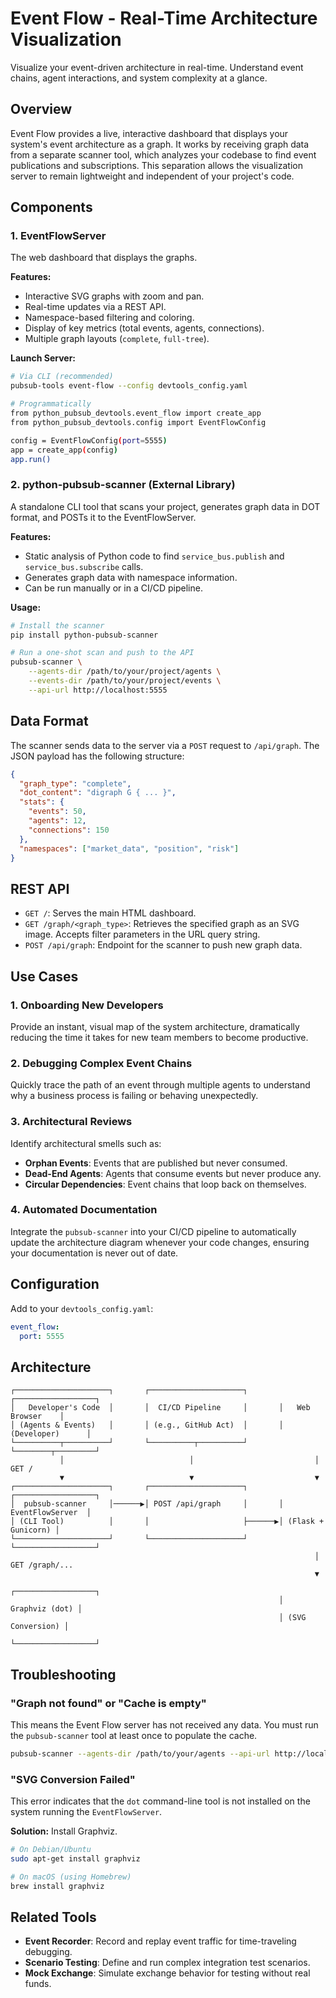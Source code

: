 # Event Flow - Real-Time Architecture Visualization

Visualize your event-driven architecture in real-time. Understand event chains, agent interactions, and system complexity at a glance.

## Overview

Event Flow provides a live, interactive dashboard that displays your system's event architecture as a graph. It works by receiving graph data from a separate scanner
tool, which analyzes your codebase to find event publications and subscriptions. This separation allows the visualization server to remain lightweight and independent of
your project's code.

## Components

### 1. EventFlowServer

The web dashboard that displays the graphs.

**Features:**

- Interactive SVG graphs with zoom and pan.
- Real-time updates via a REST API.
- Namespace-based filtering and coloring.
- Display of key metrics (total events, agents, connections).
- Multiple graph layouts (`complete`, `full-tree`).

**Launch Server:**

```bash
# Via CLI (recommended)
pubsub-tools event-flow --config devtools_config.yaml

# Programmatically
from python_pubsub_devtools.event_flow import create_app
from python_pubsub_devtools.config import EventFlowConfig

config = EventFlowConfig(port=5555)
app = create_app(config)
app.run()
```

### 2. python-pubsub-scanner (External Library)

A standalone CLI tool that scans your project, generates graph data in DOT format, and POSTs it to the EventFlowServer.

**Features:**

- Static analysis of Python code to find `service_bus.publish` and `service_bus.subscribe` calls.
- Generates graph data with namespace information.
- Can be run manually or in a CI/CD pipeline.

**Usage:**

```bash
# Install the scanner
pip install python-pubsub-scanner

# Run a one-shot scan and push to the API
pubsub-scanner \
    --agents-dir /path/to/your/project/agents \
    --events-dir /path/to/your/project/events \
    --api-url http://localhost:5555
```

## Data Format

The scanner sends data to the server via a `POST` request to `/api/graph`. The JSON payload has the following structure:

```json
{
  "graph_type": "complete",
  "dot_content": "digraph G { ... }",
  "stats": {
    "events": 50,
    "agents": 12,
    "connections": 150
  },
  "namespaces": ["market_data", "position", "risk"]
}
```

## REST API

- `GET /`: Serves the main HTML dashboard.
- `GET /graph/<graph_type>`: Retrieves the specified graph as an SVG image. Accepts filter parameters in the URL query string.
- `POST /api/graph`: Endpoint for the scanner to push new graph data.

## Use Cases

### 1. Onboarding New Developers

Provide an instant, visual map of the system architecture, dramatically reducing the time it takes for new team members to become productive.

### 2. Debugging Complex Event Chains

Quickly trace the path of an event through multiple agents to understand why a business process is failing or behaving unexpectedly.

### 3. Architectural Reviews

Identify architectural smells such as:

- **Orphan Events**: Events that are published but never consumed.
- **Dead-End Agents**: Agents that consume events but never produce any.
- **Circular Dependencies**: Event chains that loop back on themselves.

### 4. Automated Documentation

Integrate the `pubsub-scanner` into your CI/CD pipeline to automatically update the architecture diagram whenever your code changes, ensuring your documentation is never
out of date.

## Configuration

Add to your `devtools_config.yaml`:

```yaml
event_flow:
  port: 5555
```

## Architecture

```
┌─────────────────────┐       ┌─────────────────────┐       ┌──────────────────┐
│   Developer's Code  │       │  CI/CD Pipeline     │       │   Web Browser    │
│ (Agents & Events)   │       │ (e.g., GitHub Act)  │       │ (Developer)      │
└──────────┬──────────┘       └──────────┬──────────┘       └────────┬─────────┘
           │                            │                           │ GET /
           ▼                            ▼                           ▼
┌─────────────────────┐       ┌─────────────────────┐       ┌──────────────────┐
│  pubsub-scanner     │──────▶│ POST /api/graph     │       │ EventFlowServer  │
│ (CLI Tool)          │       │                     ├──────▶│ (Flask + Gunicorn) │
└─────────────────────┘       └─────────────────────┘       └──────────────────┘
                                                                    │ GET /graph/...
                                                                    ▼
                                                            ┌──────────────────┐
                                                            │   Graphviz (dot) │
                                                            │ (SVG Conversion) │
                                                            └──────────────────┘
```

## Troubleshooting

### "Graph not found" or "Cache is empty"

This means the Event Flow server has not received any data. You must run the `pubsub-scanner` tool at least once to populate the cache.

```bash
pubsub-scanner --agents-dir /path/to/your/agents --api-url http://localhost:5555
```

### "SVG Conversion Failed"

This error indicates that the `dot` command-line tool is not installed on the system running the `EventFlowServer`.

**Solution:** Install Graphviz.

```bash
# On Debian/Ubuntu
sudo apt-get install graphviz

# On macOS (using Homebrew)
brew install graphviz
```

## Related Tools

- **Event Recorder**: Record and replay event traffic for time-traveling debugging.
- **Scenario Testing**: Define and run complex integration test scenarios.
- **Mock Exchange**: Simulate exchange behavior for testing without real funds.
